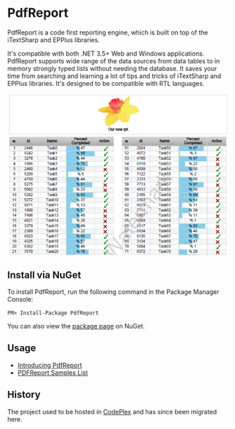 PdfReport
=======
PdfReport is a code first reporting engine, which is built on top of the iTextSharp and EPPlus libraries.

It's compatible with both .NET 3.5+ Web and Windows applications. PdfReport supports wide range of the data sources from data tables to in memory strongly typed lists without needing the database. It saves your time from searching and learning a lot of tips and tricks of iTextSharp and EPPlus libraries. It's designed to be compatible with RTL languages.

![sample.png](sample.png)



Install via NuGet
-----------------
To install PdfReport, run the following command in the Package Manager Console:

```
PM> Install-Package PdfReport
```

You can also view the [package page](http://www.nuget.org/packages/PdfReport/) on NuGet.



Usage
-----------------
 -  [Introducing PdfReport](http://www.codeproject.com/Articles/492055/Introducing-PdfRport)
 -  [ PDFReport Samples List](https://github.com/VahidN/PdfReport/wiki/PDFReport-Samples-List)


History
-----------------
The project used to be hosted in [CodePlex](https://pdfreport.codeplex.com) and has since been migrated here.